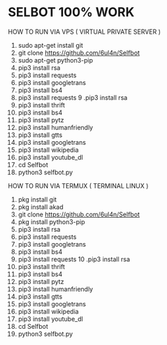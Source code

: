 # SELBOT 100% WORK #
HOW TO RUN VIA VPS ( VIRTUAL PRIVATE SERVER )
1. sudo apt-get install git
2. git clone https://github.com/6ul4n/Selfbot
3. sudo apt-get python3-pip
4. pip3 install rsa
5. pip3 install requests
6. pip3 install googletrans
7. pip3 install bs4
8. pip3 install requests
9 .pip3 install rsa
10. pip3 install thrift
11. pip3 install bs4
12. pip3 install pytz
13. pip3 install humanfriendly
14. pip3 install gtts
15. pip3 install googletrans
16. pip3 install wikipedia
17. pip3 install youtube_dl
18. cd Selfbot
19. python3 selfbot.py


HOW TO RUN VIA TERMUX ( TERMINAL LINUX )
1. pkg install git
2. pkg install akad
3. git clone https://github.com/6ul4n/Selfbot
4. pkg install python3-pip
5. pip3 install rsa
6. pip3 install requests
7. pip3 install googletrans
8. pip3 install bs4
9. pip3 install requests
10 .pip3 install rsa
11. pip3 install thrift
12. pip3 install bs4
13. pip3 install pytz
14. pip3 install humanfriendly
15. pip3 install gtts
16. pip3 install googletrans
17. pip3 install wikipedia
18. pip3 install youtube_dl
19. cd Selfbot
20. python3 selfbot.py

